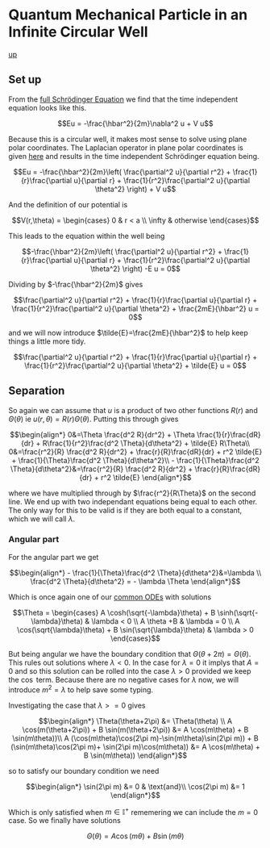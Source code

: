 # Quantum Mechanical Particle in an Infinite Circular Well

[up](./Maths.md)

## Set up

From the [full Schrödinger Equation](./SchrodingerEquation.md) we find that the time independent equation looks like this.

``` math
Eu = -\frac{\hbar^2}{2m}\nabla^2 u + V u
```

Because this is a circular well, it makes most sense to solve using plane polar coordinates. The Laplacian operator in plane polar coordinates is given [here](./LaplacianOperatorCoordinates.md) and results in the time independent Schrödinger equation being.

``` math
Eu = -\frac{\hbar^2}{2m}\left( \frac{\partial^2 u}{\partial r^2} + \frac{1}{r}\frac{\partial u}{\partial r} + \frac{1}{r^2}\frac{\partial^2 u}{\partial \theta^2} \right) + V u
```

And the definition of our potential is

``` math
V(r,\theta) = 
\begin{cases}
    0 & r < a \\
    \infty & otherwise
\end{cases}
```

This leads to the equation within the well being

``` math
-\frac{\hbar^2}{2m}\left( \frac{\partial^2 u}{\partial r^2} + \frac{1}{r}\frac{\partial u}{\partial r} + \frac{1}{r^2}\frac{\partial^2 u}{\partial \theta^2} \right) -E u = 0
```
Dividing by $-\frac{\hbar^2}{2m}$ gives
``` math
\frac{\partial^2 u}{\partial r^2} + \frac{1}{r}\frac{\partial u}{\partial r} + \frac{1}{r^2}\frac{\partial^2 u}{\partial \theta^2} + \frac{2mE}{\hbar^2} u = 0
```
and we will now introduce $\tilde{E}=\frac{2mE}{\hbar^2}$ to help keep things a little more tidy.

``` math
\frac{\partial^2 u}{\partial r^2} + \frac{1}{r}\frac{\partial u}{\partial r} + \frac{1}{r^2}\frac{\partial^2 u}{\partial \theta^2} + \tilde{E} u = 0
```
## Separation

So again we can assume that $u$ is a product of two other functions $R(r)$ and $\Theta(\theta)$ ie $u(r,\theta)=R(r)\Theta(\theta)$. Putting this through gives
``` math
\begin{align*}
0&=\Theta \frac{d^2 R}{dr^2} + \Theta \frac{1}{r}\frac{dR}{dr} + R\frac{1}{r^2}\frac{d^2 \Theta}{d\theta^2} + \tilde{E} R\Theta\\
0&=\frac{r^2}{R} \frac{d^2 R}{dr^2} + \frac{r}{R}\frac{dR}{dr} + r^2 \tilde{E} + \frac{1}{\Theta}\frac{d^2 \Theta}{d\theta^2}\\
- \frac{1}{\Theta}\frac{d^2 \Theta}{d\theta^2}&=\frac{r^2}{R} \frac{d^2 R}{dr^2} + \frac{r}{R}\frac{dR}{dr} + r^2 \tilde{E}
\end{align*}
```
where we have multiplied through by $\frac{r^2}{R\Theta}$ on the second line. We end up with two independant equations being equal to each other. The only way for this to be valid is if they are both equal to a constant, which we will call $\lambda$.

### Angular part

For the angular part we get

``` math
\begin{align*}
- \frac{1}{\Theta}\frac{d^2 \Theta}{d\theta^2}&=\lambda \\
\frac{d^2 \Theta}{d\theta^2} = - \lambda \Theta
\end{align*}
```

Which is once again one of our [common ODEs](./CommonODEs.md) with solutions
``` math
\Theta = 
\begin{cases}
    A \cosh(\sqrt{-\lambda}\theta) + B \sinh(\sqrt{-\lambda}\theta) & \lambda < 0 \\
    A \theta +B & \lambda = 0 \\
    A \cos(\sqrt{\lambda}\theta) + B \sin(\sqrt{\lambda}\theta) & \lambda > 0 
\end{cases}
```
But being angular we have the boundary condition that $\Theta(\theta+2\pi)=\Theta(\theta)$. This rules out solutions where $\lambda < 0$. In the case for $\lambda = 0$ it implys that $A=0$ and so this solution can be rolled into the case $\lambda > 0$ provided we keep the $\cos$ term. Because there are no negative cases for $\lambda$ now, we will introduce $m^2 = \lambda$ to help save some typing.

Investigating the case that $\lambda >= 0$ gives

``` math
\begin{align*}
\Theta(\theta+2\pi) &= \Theta(\theta) \\
A \cos(m(\theta+2\pi)) + B \sin(m(\theta+2\pi)) &= A \cos(m\theta) + B \sin(m\theta))\\
A (\cos(m\theta)\cos(2\pi m)-\sin(m\theta)\sin(2\pi m)) + B (\sin(m\theta)\cos(2\pi m)+ \sin(2\pi m)\cos(m\theta)) &= A \cos(m\theta) + B \sin(m\theta))
\end{align*}
```
so to satisfy our boundary condition we need
``` math
\begin{align*}
\sin(2\pi m) &= 0 & \text{and}\\
\cos(2\pi m) &= 1
\end{align*}
```

Which is only satisfied when $m \in \mathbb{I}^+$ rememering we can include the $m=0$ case. So we finally have solutions
``` math
\Theta(\theta) = A \cos(m\theta) + B \sin(m\theta)
```
